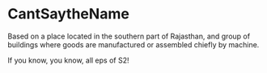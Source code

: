 # CantSaytheName
Based on a place located in the southern part of Rajasthan, and group of buildings where goods are manufactured or assembled chiefly by machine.

If you know, you know, all eps of S2!
